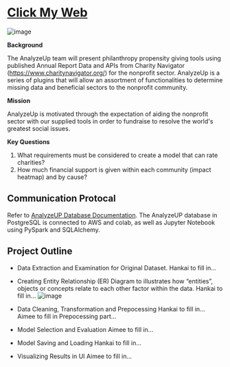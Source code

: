 # [Click My Web](https://hankai26.github.io/AnalyzeUP_UI/)
![image](https://user-images.githubusercontent.com/99574730/174512227-0ebd47b8-fe8b-48bd-9b78-500b7ed4847b.png)


**Background**  

The AnalyzeUp team will present philanthropy propensity giving tools using published Annual Report Data and APIs from Charity Navigator (https://www.charitynavigator.org/) for the nonprofit sector. AnalyzeUp is a series of plugins that will allow an assortment of functionalities to determine missing data and beneficial sectors to the nonprofit community. 

**Mission**

AnalyzeUp is motivated through the expectation of aiding the nonprofit sector with our supplied tools in order to fundraise to resolve the world's greatest social issues.

**Key Questions**
1) What requirements must be considered to create a model that can rate charities?
2) How much financial support is given within each community (impact heatmap) and by cause?

## Communication Protocal
Refer to [AnalyzeUP Database Documentation](https://hankai26.github.io/AnalyzeUP_UI/).
The AnalyzeUP database in PostgreSQL is connected to AWS and colab, as well as Jupyter Notebook using PySpark and SQLAlchemy.

## Project Outline

- Data Extraction and Examination for Original Dataset.
Hankai to fill in...

- Creating Entity Relationship (ER) Diagram to illustrates how “entities”, objects or concepts relate to each other factor within the data.
Hankai to fill in...
![image]()

- Data Cleaning, Transformation and Prepocessing
Hankai to fill in...
Aimee to fill in Prepocessing part...

- Model Selection and Evaluation
Aimee to fill in...

- Model Saving and Loading
Hankai to fill in...

- Visualizing Results in UI
Aimee to fill in...
